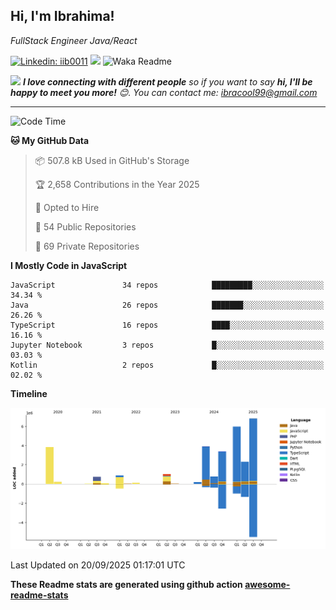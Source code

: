 <h2>Hi, I'm Ibrahima! </h2>
<p><em>FullStack Engineer Java/React
</em></p>


[![Linkedin: iib0011](https://img.shields.io/badge/-iib0011-blue?style=flat-square&logo=Linkedin&logoColor=white&link=https://www.linkedin.com/in/iib0011/)](https://www.linkedin.com/in/iib0011/)
![](https://visitor-badge.glitch.me/badge?page_id=iib0011)
![Waka Readme](https://github.com/iib0011/iib0011/workflows/Waka%20Readme/badge.svg)


<img src="https://media.giphy.com/media/LnQjpWaON8nhr21vNW/giphy.gif" width="60"> <em><b>I love connecting with different people</b> so if you want to say <b>hi, I'll be happy to meet you more!</b> 😊. You can contact me: ibracool99@gmail.com</em>

---
<!--START_SECTION:waka-->
![Code Time](http://img.shields.io/badge/Code%20Time-5%2C488%20hrs%2053%20mins-blue)

**🐱 My GitHub Data** 

> 📦 507.8 kB Used in GitHub's Storage 
 > 
> 🏆 2,658 Contributions in the Year 2025
 > 
> 💼 Opted to Hire
 > 
> 📜 54 Public Repositories 
 > 
> 🔑 69 Private Repositories 
 > 
**I Mostly Code in JavaScript** 

```text
JavaScript               34 repos            █████████░░░░░░░░░░░░░░░░   34.34 % 
Java                     26 repos            ███████░░░░░░░░░░░░░░░░░░   26.26 % 
TypeScript               16 repos            ████░░░░░░░░░░░░░░░░░░░░░   16.16 % 
Jupyter Notebook         3 repos             █░░░░░░░░░░░░░░░░░░░░░░░░   03.03 % 
Kotlin                   2 repos             █░░░░░░░░░░░░░░░░░░░░░░░░   02.02 % 
```



**Timeline**

![Lines of Code chart](https://raw.githubusercontent.com/iib0011/iib0011/master/assets/bar_graph.png)


 Last Updated on 20/09/2025 01:17:01 UTC
<!--END_SECTION:waka-->

**These Readme stats are generated using github action [awesome-readme-stats](https://github.com/iib0011/waka-readme-stats)**
